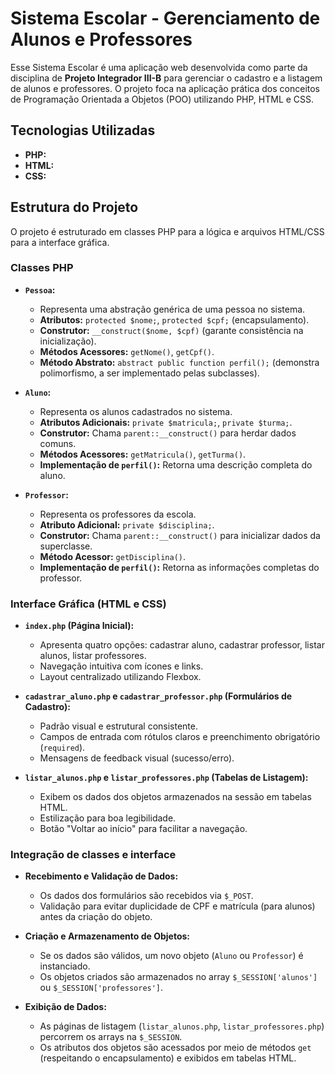 # Sistema Escolar - Gerenciamento de Alunos e Professores

Esse Sistema Escolar é uma aplicação web desenvolvida como parte da disciplina de **Projeto Integrador III-B** para gerenciar o cadastro e a listagem de alunos e professores. O projeto foca na aplicação prática dos conceitos de Programação Orientada a Objetos (POO) utilizando PHP, HTML e CSS.

## Tecnologias Utilizadas

*   **PHP:** 
*   **HTML:** 
*   **CSS:** 

## Estrutura do Projeto

O projeto é estruturado em classes PHP para a lógica e arquivos HTML/CSS para a interface gráfica.

### Classes PHP 

*   **`Pessoa`:**
    *   Representa uma abstração genérica de uma pessoa no sistema.
    *   **Atributos:** `protected $nome;`, `protected $cpf;` (encapsulamento).
    *   **Construtor:** `__construct($nome, $cpf)` (garante consistência na inicialização).
    *   **Métodos Acessores:** `getNome()`, `getCpf()`.
    *   **Método Abstrato:** `abstract public function perfil();` (demonstra polimorfismo, a ser implementado pelas subclasses).

*   **`Aluno`:**
    *   Representa os alunos cadastrados no sistema.
    *   **Atributos Adicionais:** `private $matricula;`, `private $turma;`.
    *   **Construtor:** Chama `parent::__construct()` para herdar dados comuns.
    *   **Métodos Acessores:** `getMatricula()`, `getTurma()`.
    *   **Implementação de `perfil()`:** Retorna uma descrição completa do aluno.

*   **`Professor`:**
    *   Representa os professores da escola.
    *   **Atributo Adicional:** `private $disciplina;`.
    *   **Construtor:** Chama `parent::__construct()` para inicializar dados da superclasse.
    *   **Método Acessor:** `getDisciplina()`.
    *   **Implementação de `perfil()`:** Retorna as informações completas do professor.

### Interface Gráfica (HTML e CSS)

*   **`index.php` (Página Inicial):**
    *   Apresenta quatro opções: cadastrar aluno, cadastrar professor, listar alunos, listar professores.
    *   Navegação intuitiva com ícones e links.
    *   Layout centralizado utilizando Flexbox.

*   **`cadastrar_aluno.php` e `cadastrar_professor.php` (Formulários de Cadastro):**
    *   Padrão visual e estrutural consistente.
    *   Campos de entrada com rótulos claros e preenchimento obrigatório (`required`).
    *   Mensagens de feedback visual (sucesso/erro).

*   **`listar_alunos.php` e `listar_professores.php` (Tabelas de Listagem):**
    *   Exibem os dados dos objetos armazenados na sessão em tabelas HTML.
    *   Estilização para boa legibilidade.
    *   Botão "Voltar ao início" para facilitar a navegação.

### Integração de classes e interface 

*   **Recebimento e Validação de Dados:**
    *   Os dados dos formulários são recebidos via `$_POST`.
    *   Validação para evitar duplicidade de CPF e matrícula (para alunos) antes da criação do objeto.

*   **Criação e Armazenamento de Objetos:**
    *   Se os dados são válidos, um novo objeto (`Aluno` ou `Professor`) é instanciado.
    *   Os objetos criados são armazenados no array `$_SESSION['alunos']` ou `$_SESSION['professores']`.

*   **Exibição de Dados:**
    *   As páginas de listagem (`listar_alunos.php`, `listar_professores.php`) percorrem os arrays na `$_SESSION`.
    *   Os atributos dos objetos são acessados por meio de métodos `get` (respeitando o encapsulamento) e exibidos em tabelas HTML.
